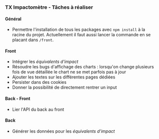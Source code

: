 ### TX Impactomètre - Tâches à réaliser

#### Général
- Permettre l'installation de tous les packages avec `npm install` à la racine du projet. Actuellement il faut aussi lancer la commande en se placant dans  `/front`.

#### Front
- Intégrer les _équivalents d'impact_
- Résoudre les bugs d'affichage des charts : lorsqu'on change plusieurs fois de vue détaillée le chart ne se met parfois pas à jour
- Ajouter les textes sur les différentes pages dédiées
- Persister dans des cookies
- Donner la possibilité de directement rentrer un input

#### Back - Front
- Lier l'API du back au front

#### Back
- Générer les données pour les _équivalents d'impact_

